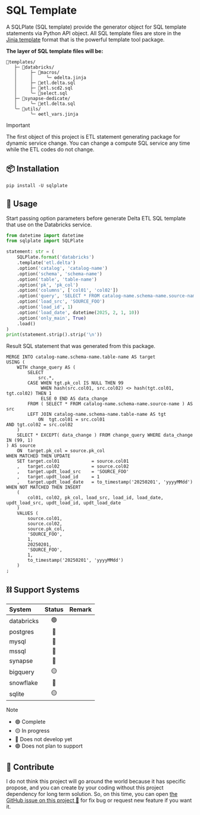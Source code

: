 # SQL Template

A SQLPlate (SQL template) provide the generator object for SQL template statements
via Python API object.
All SQL template files are store in the [Jinja template](https://jinja.palletsprojects.com/en/stable/templates/)
format that is the powerful template tool package.

**The layer of SQL template files will be:**

```text
📂templates/
   ├─ 📂databricks/
   │     ├─ 📂macros/
   │     │     ╰─ ⚙️delta.jinja
   │     ├─ 📜etl.delta.sql
   │     ├─ 📜etl.scd2.sql
   │     ╰─ 📜select.sql
   ├─ 📂synapse-dedicate/
   │     ╰─ 📜etl.delta.sql
   ╰─ 📂utils/
         ╰─ ⚙️etl_vars.jinja
```

> [!IMPORTANT]
> The first object of this project is ETL statement generating package for
> dynamic service change. You can change a compute SQL service any time while the
> ETL codes do not change.

## :package: Installation

```shell
pip install -U sqlplate
```

## :fork_and_knife: Usage

Start passing option parameters before generate Delta ETL SQL template that use
on the Databricks service.

```python
from datetime import datetime
from sqlplate import SQLPlate

statement: str = (
    SQLPlate.format('databricks')
    .template('etl.delta')
    .option('catalog', 'catalog-name')
    .option('schema', 'schema-name')
    .option('table', 'table-name')
    .option('pk', 'pk_col')
    .option('columns', ['col01', 'col02'])
    .option('query', 'SELECT * FROM catalog-name.schema-name.source-name')
    .option('load_src', 'SOURCE_FOO')
    .option('load_id', 1)
    .option('load_date', datetime(2025, 2, 1, 10))
    .option('only_main', True)
    .load()
)
print(statement.strip().strip('\n'))
```

Result SQL statement that was generated from this package.

```text
MERGE INTO catalog-name.schema-name.table-name AS target
USING (
    WITH change_query AS (
        SELECT
            src.*,
        CASE WHEN tgt.pk_col IS NULL THEN 99
             WHEN hash(src.col01, src.col02) <> hash(tgt.col01, tgt.col02) THEN 1
             ELSE 0 END AS data_change
        FROM ( SELECT * FROM catalog-name.schema-name.source-name ) AS src
        LEFT JOIN catalog-name.schema-name.table-name AS tgt
            ON  tgt.col01 = src.col01
AND tgt.col02 = src.col02
    )
    SELECT * EXCEPT( data_change ) FROM change_query WHERE data_change IN (99, 1)
) AS source
    ON  target.pk_col = source.pk_col
WHEN MATCHED THEN UPDATE
    SET target.col01            = source.col01
    ,   target.col02            = source.col02
    ,   target.updt_load_src    = 'SOURCE_FOO'
    ,   target.updt_load_id     = 1
    ,   target.updt_load_date   = to_timestamp('20250201', 'yyyyMMdd')
WHEN NOT MATCHED THEN INSERT
    (
        col01, col02, pk_col, load_src, load_id, load_date, updt_load_src, updt_load_id, updt_load_date
    )
    VALUES (
        source.col01,
        source.col02,
        source.pk_col,
        'SOURCE_FOO',
        1,
        20250201,
        'SOURCE_FOO',
        1,
        to_timestamp('20250201', 'yyyyMMdd')
    )
;
```

## :chains: Support Systems

| System     | Status | Remark  |
|:-----------|:------:|---------|
| databricks |   🟢   |         |
| postgres   |   🔴   |         |
| mysql      |   🔴   |         |
| mssql      |   🔴   |         |
| synapse    |   🔴   |         |
| bigquery   |   🟡   |         |
| snowflake  |   🔴   |         |
| sqlite     |   🟡   |         |

> [!NOTE]
> - 🟢 Complete
> - 🟡 In progress
> - 🔴 Does not develop yet
> - 🟣 Does not plan to support

## :speech_balloon: Contribute

I do not think this project will go around the world because it has specific propose,
and you can create by your coding without this project dependency for long term
solution. So, on this time, you can open [the GitHub issue on this project :raised_hands:](https://github.com/korawica/sqlplate/issues)
for fix bug or request new feature if you want it.
